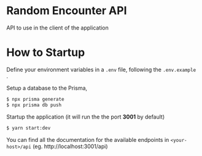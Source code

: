 # Random Encounter API

API to use in the client of the application

# How to Startup

Define your environment variables in a `.env` file, following the `.env.example `.

Setup a database to the Prisma,

```sh
$ npx prisma generate
$ npx prisma db push
```

Startup the application (it will run the the port **3001** by default)

```sh
$ yarn start:dev
```

You can find all the documentation for the available endpoints in `<your-host>/api` (eg. http://localhost:3001/api)
